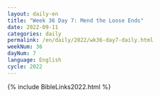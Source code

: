 ```yaml
---
layout: daily-en
title: "Week 36 Day 7: Mend the Loose Ends"
date: 2022-09-11
categories: daily
permalink: /en/daily/2022/wk36-day7-daily.html
weekNum: 36
dayNum: 7
language: English
cycle: 2022
---
```

{% include BibleLinks2022.html %} 
